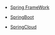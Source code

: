 * [Spring FrameWork](/blog/spring/spring)

* [SpringBoot](/blog/spring/springboot)

* [SpringCloud](/blog/spring/springcloud)